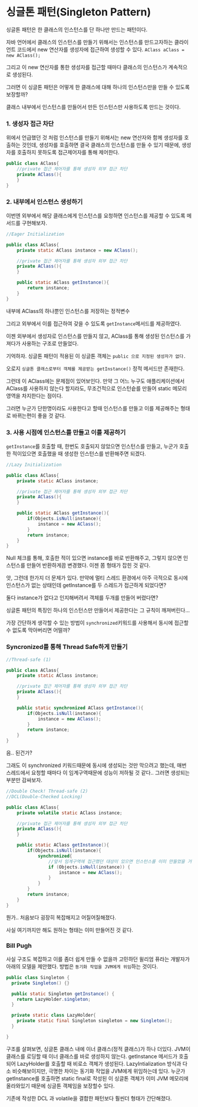 # 싱글톤 패턴(Singleton Pattern)

싱글톤 패턴은 한 클래스의 인스턴스를 단 하나만 만드는 패턴이다.

자바 언어에서 클래스의 인스턴스를 만들기 위해서는 인스턴스를 만드고자하는 클라이언트 코드에서 new 연산자를 생성자에 접근하여 생성할 수 있다. `AClass aClass = new AClass();`

그리고 이 new 연산자를 통한 생성자를 접근할 때마다 클래스의 인스턴스가 계속적으로 생성된다.

그러면 이 싱글톤 패턴은 어떻게 한 클래스에 대해 하나의 인스턴스만을 만들 수 있도록 보장할까?

클래스 내부에서 인스턴스를 만들어서 만든 인스턴스만 사용하도록 만드는 것이다.

### 1. 생성자 접근 차단

위에서 언급했던 것 처럼 인스턴스를 만들기 위해서는 new 연산자와 함께 생성자를 호출하는 것인데, 생성자를 호출하면 결국 클래스의 인스턴스를 만들 수 있기 때문에, 생성자를 호출하지 못하도록 접근제어자를 통해 제어한다.

```java
public class AClass{
	//private 접근 제어자를 통해 생성자 외부 접근 차단
	private AClass(){
	}
}
```

### 2. 내부에서 인스턴스 생성하기

이번엔 외부에서 해당 클래스에게 인스턴스를 요청하면 인스턴스를 제공할 수 있도록 메서드를 구현해보자.

```java
//Eager Initialization

public class AClass{
	private static AClass instance = new AClass();

	//private 접근 제어자를 통해 생성자 외부 접근 차단
	private AClass(){
	}

	public static AClass getInstance(){
		return instance;
	}
}
```

내부에 AClass의 하나뿐인 인스턴스를 저장하는 정적변수 

그리고 외부에서 이를 접근하여 갖을 수 있도록 `getInstance`메서드를 제공하였다.

이젠 외부에서 생성자로 인스턴스를 만들지 않고, AClass를 통해 생성된 인스턴스를 가져다가 사용하는 구조로 만들었다.

기억하자. 싱글톤 패턴이 적용된 이 싱글톤 객체는 `public 으로 지정된 생성자가 없다.`

오로지 `싱글톤 클래스로부터 객체를 제공받는 getInstance()` 정적 메서드만 존재한다.

그런데 이 AClass에는 문제점이 있어보인다. 만약 그 어느 누구도 애플리케이션에서 AClass를 사용하지 않는다 할지라도, 무조건적으로 인스턴슽를 만들어 static 메모리 영역을 차지한다는 점이다.

그러면 누군가 단한명이라도 사용한다고 할때 인스턴스를 만들고 이를 제공해주는 형태로 바뀌는편이 좋을 것 같다.

### 3. 사용 시점에 인스턴스를 만들고 이를 제공하기

`getInstance`를 호출할 때, 한번도 호출되지 않았으면 인스턴스를 만들고, 누군가 호출한 적이있으면 호출했을 때 생성한 인스턴스를 반환해주면 되겠다.

```java
//Lazy Initialization

public class AClass{
	private static AClass instance;

	//private 접근 제어자를 통해 생성자 외부 접근 차단
	private AClass(){
	}

	public static AClass getInstance(){
		if(Objects.isNull(instance){
			instance = new AClass();
		}
		return instance;
	}
}
```

Null 체크를 통해, 호출한 적이 있으면 instance를 바로 반환해주고, 그렇지 않으면 인스턴스를 만들어 반환하게끔 변경했다. 이젠 쫌 형태가 잡힌 것 같다.

앗, 그런데 한가지 더 문제가 있다. 만약에 멀티 스레드 환경에서 아주 극적으로 동시에 인스턴스가 없는 상태인데 getInstance를 두 스레드가 접근하게 되었다면?

둘다 instance가 없다고 인지해버려서 객체를 두개를 만들어 버렸다면?

싱글톤 패턴의 특징인 하나의 인스턴스만 만들어서 제공한다는 그 규칙이 깨져버린다…

가장 간단하게 생각할 수 있는 방법이 `synchronized`키워드를 사용해서 동시에 접근할 수 없도록 막아버리면 어떨까?

### Syncronized를 통해 Thread Safe하게 만들기

```java
//Thread-safe (1)

public class AClass{
	private static AClass instance;

	//private 접근 제어자를 통해 생성자 외부 접근 차단
	private AClass(){
	}

	public static synchronized AClass getInstance(){
		if(Objects.isNull(instance){
			instance = new AClass();
		}
		return instance;
	}
}
```

음.. 된건가?

그래도 이 synchronized 키워드때문에 동시에 생성되는 것만 막으려고 했는데, 매번 스레드에서 요청할 때마다 이 임계구역때문에 성능이 저하될 것 같다.. 그러면 생성되는 부분만 감싸보자.

```java
//Double Check! Thread-safe (2)
//DCL(Double-Checked Locking)

public class AClass{
	private volatile static AClass instance;

	//private 접근 제어자를 통해 생성자 외부 접근 차단
	private AClass(){
	}

	public static AClass getInstance(){
		if(Objects.isNull(instance){
			synchronized{
				//앞서 임계구역에 접근했던 대상이 있으면 인스턴스를 이미 만들었을 거니깐 한번 더 체크
				if (Objects.isNull(instance)) {
					instance = new AClass();
				}
			}
		}
		return instance;
	}
}
```

뭔가.. 처음보다 굉장히 복잡해지고 어질어질해졌다.

사실 여기까지만 해도 원하는 형태는 이미 만들어진 것 같다.

### Bill Pugh

사실 구조도 복잡하고 이를 좀더 쉽게 만들 수 없을까 고민하던 윌리엄 퓨라는 개발자가 아래의 모델을 제안했다. 방법은 `동기화 작업을 JVM에게 위임`하는 것이다.

```java
public class Singleton {
  private Singleton() {}

  public static Singleton getInstance() {
  	return LazyHolder.singleton;
  }

  private static class LazyHolder{
  	private static final Singleton singleton = new Singleton();
  }

}
```

구조를 살펴보면, 싱글톤 클래스 내에 이너 클래스(정적 클래스)가 하나 더있다. JVM이 클래스를 로딩할 때 이너 클래스를 바로 생성하지 않는다. getInstance 메서드가 호출되어 LazyHolder를 호출할 때 비로소 객체가 생성된다. LazyIntialization 방식과 다소 비슷해보이지만, 극명한 차이는 동기화 작업을 JVM에게 위임하는데 있다. 누군가 getInstance를 호출하면 static final로 작성된 이 싱글톤 객체가 이미 JVM 메모리에 올라와있기 때문에 싱글톤 객체임을 보장할수 있다.

기존에 작성한 DCL 과 volatile을 결합한 패턴보다 훨씬더 형태가 간단해졌다.